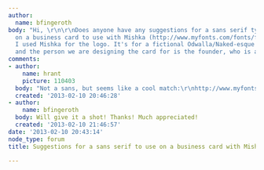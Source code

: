 ```yaml
---
author:
  name: bfingeroth
body: "Hi, \r\n\r\nDoes anyone have any suggestions for a sans serif typeface to use
  on a business card to use with Mishka (http://www.myfonts.com/fonts/fenotype/mishka/)
  I used Mishka for the logo. It's for a fictional Odwalla/Naked-esque  juice brand
  and the person we are designing the card for is the founder, who is a doctor. \r\n\r\nThanks!\r\n\r\n"
comments:
- author:
    name: hrant
    picture: 110403
  body: "Not a sans, but seems like a cool match:\r\nhttp://www.myfonts.com/fonts/linotype/kursivschrift/\r\n\r\nhhp\r\n"
  created: '2013-02-10 20:46:28'
- author:
    name: bfingeroth
  body: Will give it a shot! Thanks! Much appreciated!
  created: '2013-02-10 21:46:57'
date: '2013-02-10 20:43:14'
node_type: forum
title: Suggestions for a sans serif to use on a business card with Mishka

---
```

